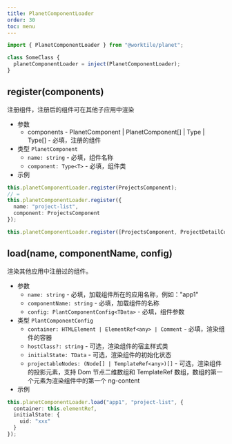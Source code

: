 ```yaml
---
title: PlanetComponentLoader
order: 30
toc: menu
---
```


```ts
import { PlanetComponentLoader } from "@worktile/planet";

class SomeClass {
  planetComponentLoader = inject(PlanetComponentLoader);
}
```

## register(components)
注册组件，注册后的组件可在其他子应用中渲染
- 参数
  - components - PlanetComponent | PlanetComponent[] | Type<T> | Type<T>[] - 必填，注册的组件
- 类型 `PlanetComponent`
  - `name: string` - 必填，组件名称
  - `component: Type<T>` - 必填，组件类
- 示例

```ts
this.planetComponentLoader.register(ProjectsComponent);
// =
this.planetComponentLoader.register({
  name: "project-list",
  component: ProjectsComponent
});

this.planetComponentLoader.register([ProjectsComponent, ProjectDetailComponent]);
```

## load(name, componentName, config)
渲染其他应用中注册过的组件。
- 参数
  - `name: string` - 必填，加载组件所在的应用名称，例如："app1"
  - `componentName: string` - 必填，加载组件的名称
  - `config: PlantComponentConfig<TData>` - 必填，组件参数
- 类型 `PlantComponentConfig`
  - `container: HTMLElement | ElementRef<any> | Comment` - 必填，渲染组件的容器
  - `hostClass?: string` - 可选，渲染组件的宿主样式类
  - `initialState: TData` - 可选，渲染组件的初始化状态
  - `projectableNodes: (Node[] | TemplateRef<any>)[]` - 可选，渲染组件的投影元素，支持 Dom 节点二维数组和 TemplateRef 数组，数组的第一个元素为渲染组件中的第一个 ng-content 
- 示例

```ts
this.planetComponentLoader.load("app1", "project-list", {
  container: this.elementRef,
  initialState: {
    uid: "xxx"
  }
});
```
